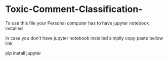 # Toxic-Comment-Classification-

To use this file your Personal computer has to have jupyter notebook installed 

In case you don't have jupyter notebook installed simplly copy paste bellow link

pip install jupyter

